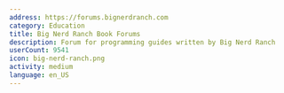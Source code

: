 ```yaml
---
address: https://forums.bignerdranch.com
category: Education
title: Big Nerd Ranch Book Forums
description: Forum for programming guides written by Big Nerd Ranch
userCount: 9541
icon: big-nerd-ranch.png
activity: medium
language: en_US
---
```

